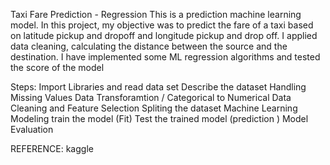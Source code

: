 Taxi Fare Prediction - Regression
This is a prediction machine learning model. In this project, my objective was to predict the fare of a taxi based on latitude pickup and dropoff and longitude pickup and drop off. I applied data cleaning, calculating the distance between the source and the destination. I have implemented some ML regression algorithms and tested the score of the model

Steps:
Import Libraries and read data set
Describe the dataset
Handling Missing Values
Data Transforamtion / Categorical to Numerical
Data Cleaning and Feature Selection
Spliting the dataset 
Machine Learning Modeling
train the model (Fit)
Test the trained model (prediction )
Model Evaluation

REFERENCE:
kaggle
